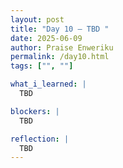 ```yaml
---
layout: post
title: "Day 10 – TBD "
date: 2025-06-09
author: Praise Enweriku
permalink: /day10.html
tags: ["", ""]

what_i_learned: |
  TBD

blockers: |
  TBD

reflection: |
  TBD
---
```

